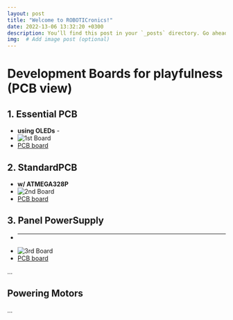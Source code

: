 ```yaml
---
layout: post
title: "Welcome to ROBOTICronics!"
date: 2022-13-06 13:32:20 +0300
description: You’ll find this post in your `_posts` directory. Go ahead and edit it and re-build the site to see your changes. # Add post description (optional)
img:  # Add image post (optional)
---
```


# Development Boards for playfulness (PCB view)
## 1.  Essential PCB
  - **using OLEDs** -
  - ![1st Board](https://github.com/ROBOTICronics/PCB/tree/main/xMM/learnOLEDs.png)
  - [PCB board](https://github.com/ROBOTICronics/PCB/tree/main/xMM/learnOLEDs.zip "download LearnOLEDs PCB")
## 2.  StandardPCB
  - **w/ ATMEGA328P**
  - ![2nd Board](https://github.com/ROBOTICronics/PCB/tree/main/xMM/wATMEGA328P.png)
  - [PCB board](https://github.com/ROBOTICronics/PCB/tree/main/xMM/wATMEGA328P.zip "download wATMEGA328P PCB")
## 3. Panel PowerSupply
  - ** **
  - ![3rd Board](https://github.com/ROBOTICronics/PCB/tree/main/xMM/panelpowersupply.png)
  - [PCB board](https://github.com/ROBOTICronics/PCB/tree/main/xMM/panel-power-supply.zip "download Panel Power Supply PCB")

...

## Powering Motors

...
